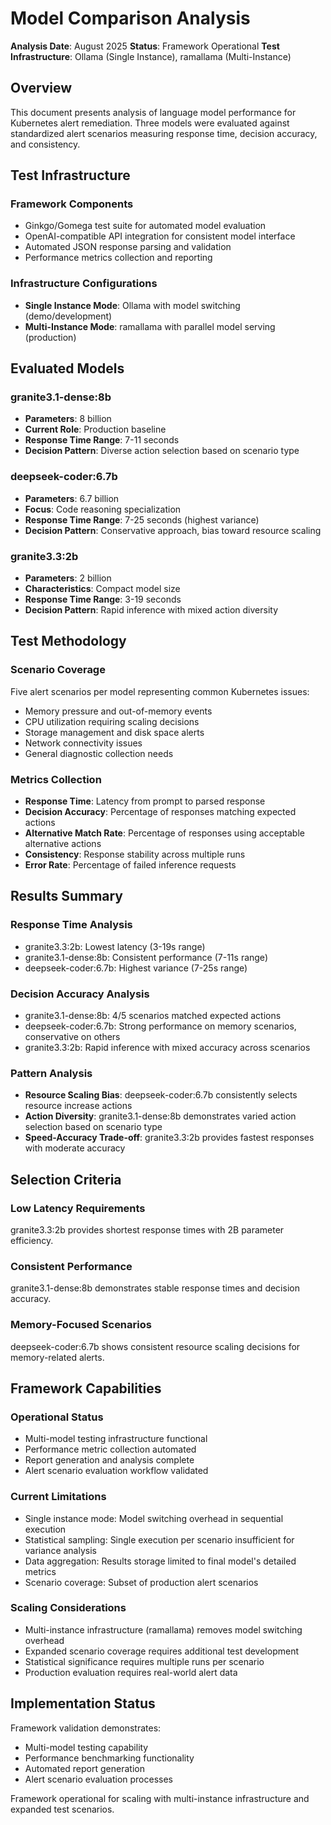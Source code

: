# Model Comparison Analysis

**Analysis Date**: August 2025
**Status**: Framework Operational
**Test Infrastructure**: Ollama (Single Instance), ramallama (Multi-Instance)

## Overview

This document presents analysis of language model performance for Kubernetes alert remediation. Three models were evaluated against standardized alert scenarios measuring response time, decision accuracy, and consistency.

## Test Infrastructure

### Framework Components
- Ginkgo/Gomega test suite for automated model evaluation
- OpenAI-compatible API integration for consistent model interface
- Automated JSON response parsing and validation
- Performance metrics collection and reporting

### Infrastructure Configurations
- **Single Instance Mode**: Ollama with model switching (demo/development)
- **Multi-Instance Mode**: ramallama with parallel model serving (production)

## Evaluated Models

### granite3.1-dense:8b
- **Parameters**: 8 billion
- **Current Role**: Production baseline
- **Response Time Range**: 7-11 seconds
- **Decision Pattern**: Diverse action selection based on scenario type

### deepseek-coder:6.7b
- **Parameters**: 6.7 billion
- **Focus**: Code reasoning specialization
- **Response Time Range**: 7-25 seconds (highest variance)
- **Decision Pattern**: Conservative approach, bias toward resource scaling

### granite3.3:2b
- **Parameters**: 2 billion
- **Characteristics**: Compact model size
- **Response Time Range**: 3-19 seconds
- **Decision Pattern**: Rapid inference with mixed action diversity

## Test Methodology

### Scenario Coverage
Five alert scenarios per model representing common Kubernetes issues:
- Memory pressure and out-of-memory events
- CPU utilization requiring scaling decisions
- Storage management and disk space alerts
- Network connectivity issues
- General diagnostic collection needs

### Metrics Collection
- **Response Time**: Latency from prompt to parsed response
- **Decision Accuracy**: Percentage of responses matching expected actions
- **Alternative Match Rate**: Percentage of responses using acceptable alternative actions
- **Consistency**: Response stability across multiple runs
- **Error Rate**: Percentage of failed inference requests

## Results Summary

### Response Time Analysis
- granite3.3:2b: Lowest latency (3-19s range)
- granite3.1-dense:8b: Consistent performance (7-11s range)
- deepseek-coder:6.7b: Highest variance (7-25s range)

### Decision Accuracy Analysis
- granite3.1-dense:8b: 4/5 scenarios matched expected actions
- deepseek-coder:6.7b: Strong performance on memory scenarios, conservative on others
- granite3.3:2b: Rapid inference with mixed accuracy across scenarios

### Pattern Analysis
- **Resource Scaling Bias**: deepseek-coder:6.7b consistently selects resource increase actions
- **Action Diversity**: granite3.1-dense:8b demonstrates varied action selection based on scenario type
- **Speed-Accuracy Trade-off**: granite3.3:2b provides fastest responses with moderate accuracy

## Selection Criteria

### Low Latency Requirements
granite3.3:2b provides shortest response times with 2B parameter efficiency.

### Consistent Performance
granite3.1-dense:8b demonstrates stable response times and decision accuracy.

### Memory-Focused Scenarios
deepseek-coder:6.7b shows consistent resource scaling decisions for memory-related alerts.

## Framework Capabilities

### Operational Status
- Multi-model testing infrastructure functional
- Performance metric collection automated
- Report generation and analysis complete
- Alert scenario evaluation workflow validated

### Current Limitations
- Single instance mode: Model switching overhead in sequential execution
- Statistical sampling: Single execution per scenario insufficient for variance analysis
- Data aggregation: Results storage limited to final model's detailed metrics
- Scenario coverage: Subset of production alert scenarios

### Scaling Considerations
- Multi-instance infrastructure (ramallama) removes model switching overhead
- Expanded scenario coverage requires additional test development
- Statistical significance requires multiple runs per scenario
- Production evaluation requires real-world alert data

## Implementation Status

Framework validation demonstrates:
- Multi-model testing capability
- Performance benchmarking functionality
- Automated report generation
- Alert scenario evaluation processes

Framework operational for scaling with multi-instance infrastructure and expanded test scenarios.
